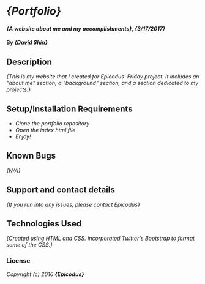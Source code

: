 
# _{Portfolio}_

#### _{A website about me and my accomplishments}, {3/17/2017}_

#### By _**{David Shin}**_

## Description

_{This is my website that I created for Epicodus' Friday project. It includes an "about me" section, a "background" section, and a section dedicated to my projects.}_

## Setup/Installation Requirements

* _Clone the portfolio repository_
* _Open the index.html file_
* _Enjoy!_

## Known Bugs

_{N/A}_

## Support and contact details

_{If you run into any issues, please contact Epicodus}_

## Technologies Used

_{Created using HTML and CSS. incorporated Twitter's Bootstrap to format some of the CSS.}_

### License

*Copyright (c) 2016 **_{Epicodus}_***
